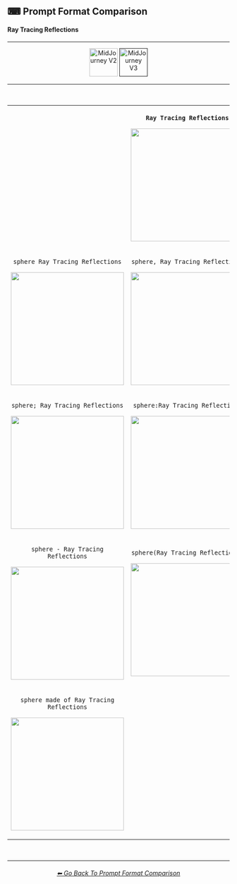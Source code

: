 <h2>⌨ Prompt Format Comparison</h2>
<h4>Ray Tracing Reflections</h4>

<hr><!--------------->

<div align="center">

[<img src="https://github.com/willwulfken/MidJourney-Styles-and-Keywords-Reference/blob/main/Images/Repo_Parts/Buttons/Version_Buttons/button_version_MJV2_inactive.webp?raw=true" alt="MidJourney V2" height="64" />](https://github.com/willwulfken/MidJourney-Styles-and-Keywords-Reference/blob/main/Pages/MJ_V2/Comparison_Pages/Prompt_Writing/Prompt_Format_Comparison_Subpages/Ray_Tracing_Reflections.md)
[<img src="https://github.com/willwulfken/MidJourney-Styles-and-Keywords-Reference/blob/main/Images/Repo_Parts/Buttons/Version_Buttons/button_version_MJV3_active.webp?raw=true" alt="MidJourney V3" height="64" />]()

</div>

<hr>
<br>

<div align="center">

<table>
	<tr align=center valign=middle>
		<th>
			<br>
		</th>
		<th>
			<p><code>Ray Tracing Reflections</code></p><p><img src="https://github.com/willwulfken/MidJourney-Styles-and-Keywords/blob/main/Images/MJ_V3/Comparison_Page_Images/Prompt_Format_Comparison/RayTracingReflections.png?raw=true" width="256" /></p>
		</th>
		<th>
			<br>
		</th>
	</tr>
	<tr align=center valign=middle>
		<td>
			<p><code>sphere Ray Tracing Reflections</code></p><p><img src="https://github.com/willwulfken/MidJourney-Styles-and-Keywords/blob/main/Images/MJ_V3/Comparison_Page_Images/Prompt_Format_Comparison/sphere_RayTracingReflections.png?raw=true" width="256" /></p>
		</td>
		<td>
			<p><code>sphere, Ray Tracing Reflections</code></p><p><img src="https://github.com/willwulfken/MidJourney-Styles-and-Keywords/blob/main/Images/MJ_V3/Comparison_Page_Images/Prompt_Format_Comparison/sphere-RayTracingReflections.png?raw=true" width="256" /></p>
		</td>
		<td>
			<p><code>Ray Tracing Reflections sphere</code></p><p><img src="https://github.com/willwulfken/MidJourney-Styles-and-Keywords/blob/main/Images/MJ_V3/Comparison_Page_Images/Prompt_Format_Comparison/RayTracingReflections_sphere.png?raw=true" width="256" /></p>
		</td>
	</tr>
	<tr align=center valign=middle>
		<td>
			<p><code>sphere; Ray Tracing Reflections</code></p><p><img src="https://github.com/willwulfken/MidJourney-Styles-and-Keywords/blob/main/Images/MJ_V3/Comparison_Page_Images/Prompt_Format_Comparison/sphere-semicolon-RayTracingReflections.png?raw=true" width="256" /></p>
		</td>
		<td>
			<p><code>sphere:Ray Tracing Reflections</code></p><p><img src="https://github.com/willwulfken/MidJourney-Styles-and-Keywords/blob/main/Images/MJ_V3/Comparison_Page_Images/Prompt_Format_Comparison/sphere-colon-RayTracingReflections.png?raw=true" width="256" /></p>
		</td>
		<td>
			<p><code>sphere::Ray Tracing Reflections</code></p><p><img src="https://github.com/willwulfken/MidJourney-Styles-and-Keywords-Reference/blob/main/Images/MJ_V3/Comparison_Page_Images/Prompt_Format_Comparison/sphere-double_colon-RayTracingReflections.png?raw=true" width="256" /></p>
		</td>
	</tr>
	<tr align=center valign=middle>
		<td>
			<p><code>sphere - Ray Tracing Reflections</code></p><p><img src="https://github.com/willwulfken/MidJourney-Styles-and-Keywords/blob/main/Images/MJ_V3/Comparison_Page_Images/Prompt_Format_Comparison/sphere_-_RayTracingReflections.png?raw=true" width="256" /></p>
		</td>
		<td>
			<p><code>sphere(Ray Tracing Reflections)</code></p><p><img src="https://github.com/willwulfken/MidJourney-Styles-and-Keywords/blob/main/Images/MJ_V3/Comparison_Page_Images/Prompt_Format_Comparison/sphere(RayTracingReflections).png?raw=true" width="256" /></p>
		</td>
		<td>
			<p><code>sphere in the style of Ray Tracing Reflections</code></p><p><img src="https://github.com/willwulfken/MidJourney-Styles-and-Keywords/blob/main/Images/MJ_V3/Comparison_Page_Images/Prompt_Format_Comparison/sphere_in_the_style_of_RayTracingReflections.png?raw=true" width="256" /></p>
		</td>
	</tr>
	<tr align=center valign=middle>
		<td>
			<p><code>sphere made of Ray Tracing Reflections</code></p><p><img src="https://github.com/willwulfken/MidJourney-Styles-and-Keywords/blob/main/Images/MJ_V3/Comparison_Page_Images/Prompt_Format_Comparison/sphere_made_of_RayTracingReflections.png?raw=true" width="256" /></p>
		</td>
		<td>
			<br>
		</td>
		<td>
			<p><code>Ray Tracing Reflections of a sphere</code></p><p><img src="https://github.com/willwulfken/MidJourney-Styles-and-Keywords/blob/main/Images/MJ_V3/Comparison_Page_Images/Prompt_Format_Comparison/RayTracingReflections_of_a_sphere.png?raw=true" width="256" /></p>
		</td>
</table>

</div>

<br>


<hr><!--------------->
<div align="center">
<h6><a href="https://github.com/willwulfken/MidJourney-Styles-and-Keywords-Reference/blob/main/Pages/MJ_V3/Comparison_Pages/Prompt_Writing/Prompt_Format_Comparison.md">⬅ Go Back To Prompt Format Comparison</a></h6>
</div>